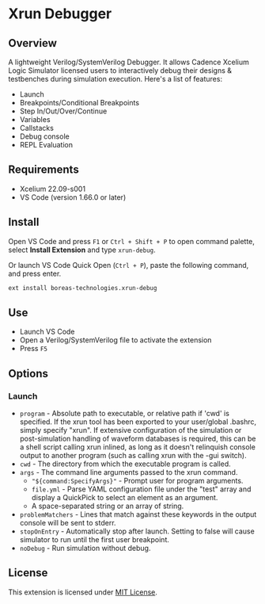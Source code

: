 # Xrun Debugger

## Overview
A lightweight Verilog/SystemVerilog Debugger. It allows Cadence Xcelium Logic Simulator licensed users to interactively debug their designs & testbenches during simulation execution. Here's a list of features:

- Launch
- Breakpoints/Conditional Breakpoints
- Step In/Out/Over/Continue
- Variables
- Callstacks
- Debug console
- REPL Evaluation

## Requirements
- Xcelium 22.09-s001
- VS Code (version 1.66.0 or later)

## Install

Open VS Code and press `F1` or `Ctrl + Shift + P` to open command palette, select **Install Extension** and type `xrun-debug`.

Or launch VS Code Quick Open (`Ctrl + P`), paste the following command, and press enter.
```bash
ext install boreas-technologies.xrun-debug
```

## Use

- Launch VS Code
- Open a Verilog/SystemVerilog file to activate the extension
- Press `F5`

## Options

### Launch

- `program` - Absolute path to executable, or relative path if 'cwd' is specified. If the xrun tool has been exported to your user/global .bashrc, simply specify "xrun". If extensive configuration of the simulation or post-simulation handling of waveform databases is required, this can be a shell script calling xrun inlined, as long as it doesn't relinquish console output to another program (such as calling xrun with the -gui switch).
- `cwd` - The directory from which the executable program is called.
- `args` - The command line arguments passed to the xrun command.
  - `"${command:SpecifyArgs}"` - Prompt user for program arguments.
  - `file.yml` - Parse YAML configuration file under the "test" array and display a QuickPick to select an element as an argument.
  - A space-separated string or an array of string.
- `problemMatchers` - Lines that match against these keywords in the output console will be sent to stderr.
- `stopOnEntry` - Automatically stop after launch. Setting to false will cause simulator to run until the first user breakpoint.
- `noDebug` - Run simulation without debug.

## License
This extension is licensed under [MIT License](https://github.com/xdufour/vscode-xrun-debugger/blob/main/LICENSE).
